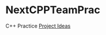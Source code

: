 # NextCPPTeamPrac
C++ Practice
[Project Ideas](https://github.com/Beta-Cygni-A/NextCPPTeamPrac/blob/main/Project_Ideas.md)
